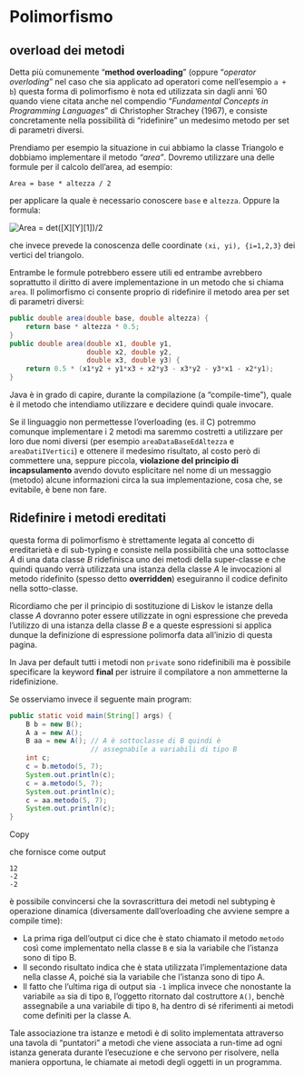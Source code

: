 # Polimorfismo

## overload dei metodi

Detta più comunemente “**method overloading**” (oppure “_operator overloding_” nel caso che sia applicato ad operatori come nell’esempio `a + b`) questa forma di polimorfismo è nota ed utilizzata sin dagli anni ’60 quando viene citata anche nel compendio “_Fundamental Concepts in Programming Languages_” di Christopher Strachey (1967), e consiste concretamente nella possibilità di “ridefinire” un medesimo metodo per set di parametri diversi.

Prendiamo per esempio la situazione in cui abbiamo la classe Triangolo e dobbiamo implementare il metodo _“area”_. Dovremo utilizzare una delle formule per il calcolo dell’area, ad esempio:

```markup
Area = base * altezza / 2
```

per applicare la quale è necessario conoscere `base` e `altezza`.
Oppure la formula:

![Area = det([X][Y][1])/2](https://static.html.it/app/uploads/2015/02/java23_01.png)

che invece prevede la conoscenza delle coordinate `(xi, yi), {i=1,2,3}` dei vertici del triangolo.

Entrambe le formule potrebbero essere utili ed entrambe avrebbero soprattutto il diritto di avere implementazione in un metodo che si chiama `area`. Il polimorfismo ci consente proprio di ridefinire il metodo area per set di parametri diversi: 
```java
public double area(double base, double altezza) {
	return base * altezza * 0.5;
}
public double area(double x1, double y1,
                   double x2, double y2,
                   double x3, double y3) {
	return 0.5 * (x1*y2 + y1*x3 + x2*y3 - x3*y2 - y3*x1 - x2*y1);
}
```

Java è in grado di capire, durante la compilazione (a “compile-time”), quale è il metodo che intendiamo utilizzare e decidere quindi quale invocare.

Se il linguaggio non permettesse l’overloading (es. il C) potremmo comunque implementare i 2 metodi ma saremmo costretti a utilizzare per loro due nomi diversi (per esempio `areaDataBaseEdAltezza` e `areaDatiIVertici`) e ottenere il medesimo risultato, al costo però di commettere una, seppure piccola, **violazione del principio di incapsulamento** avendo dovuto esplicitare nel nome di un messaggio (metodo) alcune informazioni circa la sua implementazione, cosa che, se evitabile, è bene non fare.

## Ridefinire i metodi ereditati
questa forma di polimorfismo è strettamente legata al concetto di ereditarietà e di sub-typing e consiste nella possibilità che una sottoclasse _A_ di una data classe _B_ ridefinisca uno dei metodi della super-classe e che quindi quando verrà utilizzata una istanza della classe _A_ le invocazioni al metodo ridefinito (spesso detto **overridden**) eseguiranno il codice definito nella sotto-classe.

Ricordiamo che per il principio di sostituzione di Liskov le istanze della classe _A_ dovranno poter essere utilizzate in ogni espressione che preveda l’utilizzo di una istanza della classe _B_ e a queste espressioni si applica dunque la definizione di espressione polimorfa data all’inizio di questa pagina.

In Java per default tutti i metodi non `private` sono ridefinibili ma è possibile specificare la keyword **final** per istruire il compilatore a non ammetterne la ridefinizione.

Se osserviamo invece il seguente main program:

```java
public static void main(String[] args) {
	B b = new B();
	A a = new A();
	B aa = new A(); // A è sottoclasse di B quindi è
                    // assegnabile a variabili di tipo B
	int c;
	c = b.metodo(5, 7);
	System.out.println(c);
	c = a.metodo(5, 7);
	System.out.println(c);
	c = aa.metodo(5, 7);
	System.out.println(c);
}
```

Copy

che fornisce come output

```markup
12
-2
-2
```

è possibile convincersi che la sovrascrittura dei metodi nel subtyping è operazione dinamica (diversamente dall’overloading che avviene sempre a compile time):

-   La prima riga dell’output ci dice che è stato chiamato il metodo `metodo` così come implementato nella classe `B` e sia la variabile che l’istanza sono di tipo B.
-   Il secondo risultato indica che è stata utilizzata l’implementazione data nella classe _A_, poiché sia la variabile che l’istanza sono di tipo A.
-   Il fatto che l’ultima riga di output sia `-1` implica invece che nonostante la variabile `aa` sia di tipo `B`, l’oggetto ritornato dal costruttore `A()`, benchè assegnabile a una variabile di tipo `B`, ha dentro di sé riferimenti ai metodi come definiti per la classe A.

Tale associazione tra istanze e metodi è di solito implementata attraverso una tavola di “puntatori” a metodi che viene associata a run-time ad ogni istanza generata durante l’esecuzione e che servono per risolvere, nella maniera opportuna, le chiamate ai metodi degli oggetti in un programma.